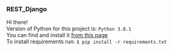 ### REST_Django
Hi there!<br>
Version of Python for this project is: ```Python 3.8.1```<br>
You can find and install it [from this page](https://www.python.org/downloads/)<br> 
To install requirements run: ```$ pip install -r requirements.txt``` 